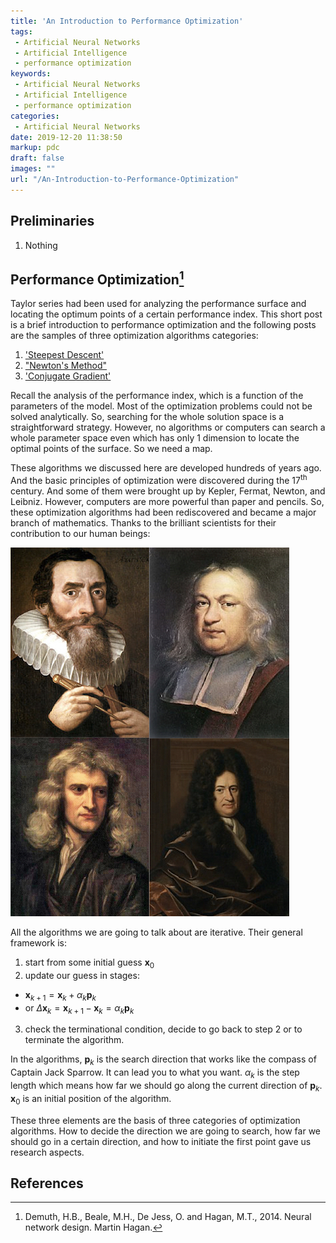 ```yaml
---
title: 'An Introduction to Performance Optimization'
tags:
 - Artificial Neural Networks
 - Artificial Intelligence
 - performance optimization
keywords:
 - Artificial Neural Networks
 - Artificial Intelligence
 - performance optimization
categories:
 - Artificial Neural Networks
date: 2019-12-20 11:38:50
markup: pdc
draft: false
images: ""
url: "/An-Introduction-to-Performance-Optimization"
---
```

## Preliminaries
1.  Nothing

## Performance Optimization[^1]
Taylor series had been used for analyzing the performance surface and locating the optimum points of a certain performance index. This short post is a brief introduction to performance optimization and the following posts are the samples of three optimization algorithms categories:

1. ['Steepest Descent'](#TODO)
2. ["Newton's Method"](#TODO)
3. ['Conjugate Gradient'](#TODO)

Recall the analysis of the performance index, which is a function of the parameters of the model. Most of the optimization problems could not be solved analytically. So, searching for the whole solution space is a straightforward strategy. However, no algorithms or computers can search a whole parameter space even which has only 1 dimension to locate the optimal points of the surface. So we need a map.

These algorithms we discussed here are developed hundreds of years ago. And the basic principles of optimization were discovered during the $17^{\text{th}}$ century. And some of them were brought up by Kepler, Fermat, Newton, and Leibniz. However, computers are more powerful than paper and pencils. So, these optimization algorithms had been rediscovered and became a major branch of mathematics. Thanks to the brilliant scientists for their contribution to our human beings:

![](https://raw.githubusercontent.com/Tony-Tan/picgo_images_bed/master/2022_05_02_17_11_scientist.jpeg)


All the algorithms we are going to talk about are iterative. Their general framework is:

1. start from some initial guess $\mathbf{x}_0$
2. update our guess in stages:
  - $\mathbf{x}_{k+1}=\mathbf{x}_k+\alpha_k \mathbf{p}_k$
  - or $\Delta \mathbf{x}_k=\mathbf{x}_{k+1}-\mathbf{x}_k=\alpha_k \mathbf{p}_k$
3. check the terminational condition, decide to go back to step 2 or to terminate the algorithm.

In the algorithms, $\mathbf{p}_k$ is the search direction that works like the compass of Captain Jack Sparrow. It can lead you to what you want. $\alpha_k$ is the step length which means how far we should go along the current direction of $\mathbf{p}_k$. $\mathbf{x}_0$ is an initial position of the algorithm. 

These three elements are the basis of three categories of optimization algorithms. How to decide the direction we are going to search, how far we should go in a certain direction, and how to initiate the first point gave us research aspects.



## References
[^1]: Demuth, H.B., Beale, M.H., De Jess, O. and Hagan, M.T., 2014. Neural network design. Martin Hagan.